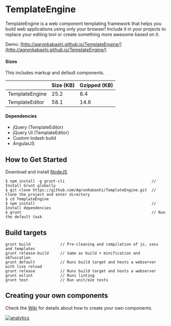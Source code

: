 # TemplateEngine

TemplateEngine is a web component templating framework that helps you build web applications using only your browser! Include it in your projects to replace your editing tool or create something more awesome based on it.

Demo: [http://agronkabashi.github.io/TemplateEngine/](http://agronkabashi.github.io/TemplateEngine/)

#### Sizes

This includes markup and default components.

|                | Size (KB) | Gzipped (KB) |
|----------------|-----------|--------------|
| TemplateEngine |    25.2   |      8.4     |
| TemplateEditor |    58.1   |      14.6    |

#### Dependencies
- jQuery (TemplateEditor)
- jQuery UI (TemplateEditor)
- Custom lodash build
- AngularJS

## How to Get Started

Download and install [NodeJS](http://nodejs.org/)

    $ npm install -g grunt-cli                                      // Install Grunt globally
    $ git clone https://github.com/AgronKabashi/TemplateEngine.git  // Clone the project and enter directory
    $ cd TemplateEngine
    $ npm install                                                   // Install dependencies
    $ grunt                                                         // Run the default task

## Build targets
    grunt build             // Pre-cleaning and compilation of js, sass and templates
    grunt release-build     // Same as build + minification and obfuscation
    grunt default           // Runs build target and hosts a webserver with live reload
    grunt release           // Runs build target and hosts a webserver
    grunt eslint            // Runs linting
    grunt test              // Run unit/e2e tests

## Creating your own components
Check the [Wiki](https://github.com/AgronKabashi/TemplateEngine/wiki) for details about how to create your own components.

[![analytics](http://www.google-analytics.com/collect?v=1&t=pageview&_s=1&dl=https%3A%2F%2Fgithub.com%2FAgronKabashi%2FTemplateEngine&_u=MAC~&tid=UA-93752116-1)]()
